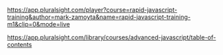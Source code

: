 https://app.pluralsight.com/player?course=rapid-javascript-training&author=mark-zamoyta&name=rapid-javascript-training-m1&clip=0&mode=live

https://app.pluralsight.com/library/courses/advanced-javascript/table-of-contents

